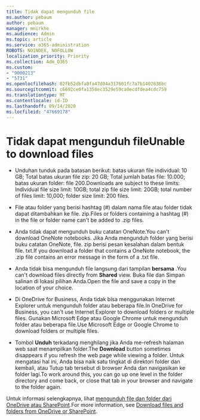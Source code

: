 ```yaml
---
title: Tidak dapat mengunduh file
ms.author: pebaum
author: pebaum
manager: mnirkhe
ms.audience: Admin
ms.topic: article
ms.service: o365-administration
ROBOTS: NOINDEX, NOFOLLOW
localization_priority: Priority
ms.collection: Adm_O365
ms.custom:
- "9000213"
- "5731"
ms.openlocfilehash: 02fb52dbfa8fa47d04a317601fc7a7b1402836bc
ms.sourcegitcommit: c6692ce0fa1358ec3529e59ca0ecdfdea4cdc759
ms.translationtype: MT
ms.contentlocale: id-ID
ms.lasthandoff: 09/14/2020
ms.locfileid: "47669178"
---
```

# <a name="unable-to-download-files"></a><span data-ttu-id="007ad-102">Tidak dapat mengunduh file</span><span class="sxs-lookup"><span data-stu-id="007ad-102">Unable to download files</span></span>

- <span data-ttu-id="007ad-103">Unduhan tunduk pada batasan berikut: batas ukuran file individual: 10 GB; Total batas ukuran file zip: 20 GB; Total jumlah batas file: 10.000; batas ukuran folder: file 200.</span><span class="sxs-lookup"><span data-stu-id="007ad-103">Downloads are subject to these limits: Individual file size limit: 10GB; total zip file size limit: 20GB; total number of files limit: 10,000; folder size limit: 200 files.</span></span>
- <span data-ttu-id="007ad-104">File atau folder yang berisi hashtag (#) dalam nama file atau folder tidak dapat ditambahkan ke file. zip.</span><span class="sxs-lookup"><span data-stu-id="007ad-104">Files or folders containing a hashtag (#) in the file or folder name can't be added to .zip files.</span></span>  
    
- <span data-ttu-id="007ad-105">Anda tidak dapat mengunduh buku catatan OneNote.</span><span class="sxs-lookup"><span data-stu-id="007ad-105">You can't download OneNote notebooks.</span></span> <span data-ttu-id="007ad-106">Jika Anda mengunduh folder yang berisi buku catatan OneNote, file. zip berisi pesan kesalahan dalam bentuk file. txt.</span><span class="sxs-lookup"><span data-stu-id="007ad-106">If you download a folder that contains a OneNote notebook, the .zip file contains an error message in the form of a .txt file.</span></span>  
    
- <span data-ttu-id="007ad-107">Anda tidak bisa mengunduh file langsung dari tampilan **bersama**  .</span><span class="sxs-lookup"><span data-stu-id="007ad-107">You can't download files directly from **Shared**  view.</span></span> <span data-ttu-id="007ad-108">Buka file dan Simpan salinan di lokasi pilihan Anda.</span><span class="sxs-lookup"><span data-stu-id="007ad-108">Open the file and save a copy in the location of your choice.</span></span>  
    
- <span data-ttu-id="007ad-109">Di OneDrive for Business, Anda tidak bisa menggunakan Internet Explorer untuk mengunduh folder atau beberapa file.</span><span class="sxs-lookup"><span data-stu-id="007ad-109">In OneDrive for Business, you can't use Internet Explorer to download folders or multiple files.</span></span> <span data-ttu-id="007ad-110">Gunakan Microsoft Edge atau Google Chrome untuk mengunduh folder atau beberapa file.</span><span class="sxs-lookup"><span data-stu-id="007ad-110">Use Microsoft Edge or Google Chrome to download folders or multiple files.</span></span>  
    
- <span data-ttu-id="007ad-111">Tombol **Unduh** terkadang menghilang jika Anda me-refresh halaman web saat menampilkan folder.</span><span class="sxs-lookup"><span data-stu-id="007ad-111">The **Download** button sometimes disappears if you refresh the web page while viewing a folder.</span></span> <span data-ttu-id="007ad-112">Untuk mengatasi hal ini, Anda bisa naik satu tingkat di direktori folder dan kembali, atau Tutup tab tersebut di browser Anda dan navigasikan ke folder lagi.</span><span class="sxs-lookup"><span data-stu-id="007ad-112">To work around this, you can go up one level in the folder directory and come back, or close that tab in your browser and navigate to the folder again.</span></span>  
    
<span data-ttu-id="007ad-113">Untuk informasi selengkapnya, lihat [mengunduh file dan folder dari OneDrive atau SharePoint](https://support.office.com/article/download-files-and-folders-from-onedrive-or-sharepoint-5c7397b7-19c7-4893-84fe-d02e8fa5df05).</span><span class="sxs-lookup"><span data-stu-id="007ad-113">For more information, see [Download files and folders from OneDrive or SharePoint](https://support.office.com/article/download-files-and-folders-from-onedrive-or-sharepoint-5c7397b7-19c7-4893-84fe-d02e8fa5df05).</span></span>